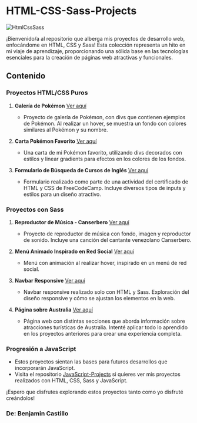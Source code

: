 # HTML-CSS-Sass-Projects

![HtmlCssSass](https://cdn.eduonix.com/assets/images/header_img/2021081711405813189.png)

¡Bienvenido/a al repositorio que alberga mis proyectos de desarrollo web, enfocándome en HTML, CSS y Sass! Esta colección representa un hito en mi viaje de aprendizaje, proporcionando una sólida base en las tecnologías esenciales para la creación de páginas web atractivas y funcionales.

## Contenido

### Proyectos HTML/CSS Puros

1. **Galería de Pokémon** [Ver aquí](https://bcproyecto2.netlify.app/)
   - Proyecto de galería de Pokémon, con divs que contienen ejemplos de Pokémon. Al realizar un hover, se muestra un fondo con colores similares al Pokémon y su nombre.

2. **Carta Pokémon Favorito** [Ver aquí](https://bcproyecto5.netlify.app/)
   - Una carta de mi Pokémon favorito, utilizando divs decorados con estilos y linear gradients para efectos en los colores de los fondos.

3. **Formulario de Búsqueda de Cursos de Inglés** [Ver aquí](https://bc-form-english.netlify.app/)
   - Formulario realizado como parte de una actividad del certificado de HTML y CSS de FreeCodeCamp. Incluye diversos tipos de inputs y estilos para un diseño atractivo.

### Proyectos con Sass

1. **Reproductor de Música - Canserbero** [Ver aquí](https://bcproyecto16.netlify.app/)
   - Proyecto de reproductor de música con fondo, imagen y reproductor de sonido. Incluye una canción del cantante venezolano Canserbero.

2. **Menú Animado Inspirado en Red Social** [Ver aquí](https://bcproyecto7.netlify.app/)
   - Menú con animación al realizar hover, inspirado en un menú de red social.

3. **Navbar Responsive** [Ver aquí](https://bc-responsive-navbar.netlify.app/)
   - Navbar responsive realizado solo con HTML y Sass. Exploración del diseño responsive y cómo se ajustan los elementos en la web.

4. **Página sobre Australia** [Ver aquí](https://australiabcweb.netlify.app/)
   - Página web con distintas secciones que aborda información sobre atracciones turísticas de Australia. Intenté aplicar todo lo aprendido en los proyectos anteriores para crear una experiencia completa.

### Progresión a JavaScript

- Estos proyectos sientan las bases para futuros desarrollos que incorporarán JavaScript.
- Visita el repositorio [JavaScript-Projects](https://github.com/AkaBnja/JavaScript-Projects) si quieres ver mis proyectos realizados con HTML, CSS, Sass y JavaScript.

¡Espero que disfrutes explorando estos proyectos tanto como yo disfruté creándolos!
<br/>
### De: Benjamin Castillo
